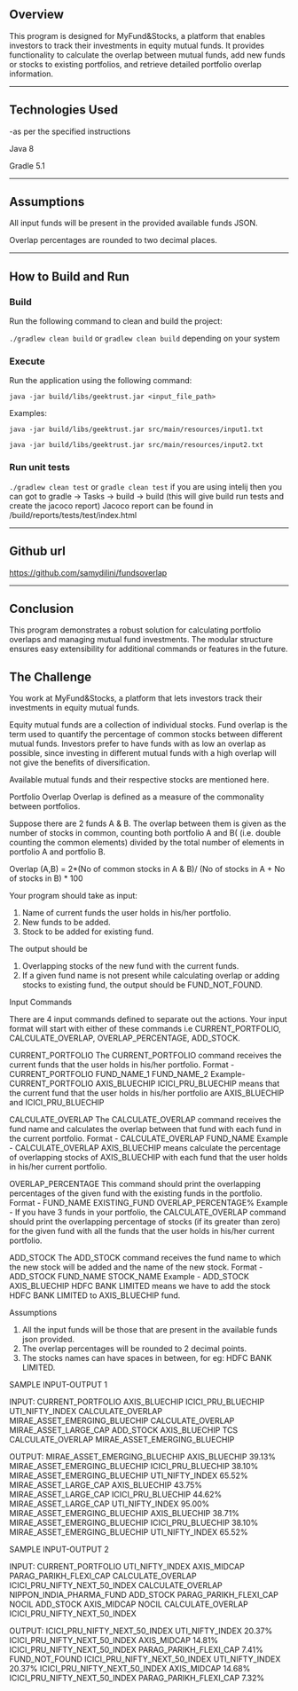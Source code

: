 ## Overview
This program is designed for MyFund&Stocks, a platform that enables investors to track their investments in equity mutual funds. It provides functionality to calculate the overlap between mutual funds, add new funds or stocks to existing portfolios, and retrieve detailed portfolio overlap information.

-----------------------------------------------------
## Technologies Used 
-as per the specified instructions

Java 8

Gradle 5.1

-----------------------------------------------------

## Assumptions

All input funds will be present in the provided available funds JSON.

Overlap percentages are rounded to two decimal places.

-----------------------------------------------------
## How to Build and Run

### Build

Run the following command to clean and build the project:

`./gradlew clean build`
or
`gradlew clean build`
depending on your system

### Execute

Run the application using the following command:

`java -jar build/libs/geektrust.jar <input_file_path>`

Examples:

`java -jar build/libs/geektrust.jar src/main/resources/input1.txt`

`java -jar build/libs/geektrust.jar src/main/resources/input2.txt`

### Run unit tests  

`./gradlew clean test`
or 
`gradle clean test`
if you are using intelij then you can got to gradle -> Tasks -> build -> build (this will give build run tests and create the jacoco report)
Jacoco report can be found in /build/reports/tests/test/index.html

-----------------------------------------------------
## Github url

https://github.com/samydilini/fundsoverlap

-----------------------------------------------------

## Conclusion

This program demonstrates a robust solution for calculating portfolio overlaps and managing mutual fund investments. The modular structure ensures easy extensibility for additional commands or features in the future.

## The Challenge

You work at MyFund&Stocks, a platform that lets investors track their investments in equity mutual funds.

Equity mutual funds are a collection of individual stocks. Fund overlap is the term used to quantify the percentage of common stocks between different mutual funds. Investors prefer to have funds with as low an overlap as possible, since investing in different mutual funds with a high overlap will not give the benefits of diversification.

Available mutual funds and their respective stocks are mentioned here.

Portfolio Overlap
Overlap is defined as a measure of the commonality between portfolios.

Suppose there are 2 funds A & B. The overlap between them is given as the number of stocks in common, counting both portfolio A and B( (i.e. double counting the common elements) divided by the total number of elements in portfolio A and portfolio B.

Overlap (A,B) =
2*(No of common stocks in A & B)/ (No of stocks in A + No of stocks in B) * 100

Your program should take as input:
1. Name of current funds the user holds in his/her portfolio.
2. New funds to be added.
3. Stock to be added for existing fund.

The output should be
1. Overlapping stocks of the new fund with the current funds.
2. If a given fund name is not present while calculating overlap or adding stocks to existing fund, the output should be FUND_NOT_FOUND.


Input Commands

There are 4 input commands defined to separate out the actions. Your input format will start with either of these commands i.e CURRENT_PORTFOLIO, CALCULATE_OVERLAP, OVERLAP_PERCENTAGE, ADD_STOCK.

CURRENT_PORTFOLIO
The CURRENT_PORTFOLIO command receives the current funds that the user holds in his/her portfolio.
Format - CURRENT_PORTFOLIO FUND_NAME_1 FUND_NAME_2
Example- CURRENT_PORTFOLIO AXIS_BLUECHIP ICICI_PRU_BLUECHIP means that the current fund that the user holds in his/her portfolio are AXIS_BLUECHIP and ICICI_PRU_BLUECHIP

CALCULATE_OVERLAP
The CALCULATE_OVERLAP command receives the fund name and calculates the overlap between that fund with each fund in the current portfolio.
Format - CALCULATE_OVERLAP FUND_NAME
Example - CALCULATE_OVERLAP AXIS_BLUECHIP means calculate the percentage of overlapping stocks of AXIS_BLUECHIP with each fund that the user holds in his/her current portfolio.

OVERLAP_PERCENTAGE
This command should print the overlapping percentages of the given fund with the existing funds in the portfolio.
Format - FUND_NAME EXISTING_FUND OVERLAP_PERCENTAGE%
Example - If you have 3 funds in your portfolio, the CALCULATE_OVERLAP command should print the overlapping percentage of stocks (if its greater than zero) for the given fund with all the funds that the user holds in his/her current portfolio.

ADD_STOCK
The ADD_STOCK command receives the fund name to which the new stock will be added and the name of the new stock.
Format - ADD_STOCK FUND_NAME STOCK_NAME
Example - ADD_STOCK AXIS_BLUECHIP HDFC BANK LIMITED means we have to add the stock HDFC BANK LIMITED to AXIS_BLUECHIP fund.


Assumptions
1. All the input funds will be those that are present in the available funds json provided.
2. The overlap percentages will be rounded to 2 decimal points.
3. The stocks names can have spaces in between, for eg: HDFC BANK LIMITED.

SAMPLE INPUT-OUTPUT 1

INPUT:
CURRENT_PORTFOLIO AXIS_BLUECHIP ICICI_PRU_BLUECHIP UTI_NIFTY_INDEX
CALCULATE_OVERLAP MIRAE_ASSET_EMERGING_BLUECHIP
CALCULATE_OVERLAP MIRAE_ASSET_LARGE_CAP
ADD_STOCK AXIS_BLUECHIP TCS
CALCULATE_OVERLAP MIRAE_ASSET_EMERGING_BLUECHIP

OUTPUT:
MIRAE_ASSET_EMERGING_BLUECHIP AXIS_BLUECHIP 39.13%
MIRAE_ASSET_EMERGING_BLUECHIP ICICI_PRU_BLUECHIP 38.10%
MIRAE_ASSET_EMERGING_BLUECHIP UTI_NIFTY_INDEX 65.52%
MIRAE_ASSET_LARGE_CAP AXIS_BLUECHIP 43.75%
MIRAE_ASSET_LARGE_CAP ICICI_PRU_BLUECHIP 44.62%
MIRAE_ASSET_LARGE_CAP UTI_NIFTY_INDEX 95.00%
MIRAE_ASSET_EMERGING_BLUECHIP AXIS_BLUECHIP 38.71%
MIRAE_ASSET_EMERGING_BLUECHIP ICICI_PRU_BLUECHIP 38.10%
MIRAE_ASSET_EMERGING_BLUECHIP UTI_NIFTY_INDEX 65.52%

SAMPLE INPUT-OUTPUT 2

INPUT:
CURRENT_PORTFOLIO UTI_NIFTY_INDEX AXIS_MIDCAP PARAG_PARIKH_FLEXI_CAP
CALCULATE_OVERLAP ICICI_PRU_NIFTY_NEXT_50_INDEX
CALCULATE_OVERLAP NIPPON_INDIA_PHARMA_FUND
ADD_STOCK PARAG_PARIKH_FLEXI_CAP NOCIL
ADD_STOCK AXIS_MIDCAP NOCIL
CALCULATE_OVERLAP ICICI_PRU_NIFTY_NEXT_50_INDEX

OUTPUT:
ICICI_PRU_NIFTY_NEXT_50_INDEX UTI_NIFTY_INDEX 20.37%
ICICI_PRU_NIFTY_NEXT_50_INDEX AXIS_MIDCAP 14.81%
ICICI_PRU_NIFTY_NEXT_50_INDEX PARAG_PARIKH_FLEXI_CAP 7.41%
FUND_NOT_FOUND
ICICI_PRU_NIFTY_NEXT_50_INDEX UTI_NIFTY_INDEX 20.37%
ICICI_PRU_NIFTY_NEXT_50_INDEX AXIS_MIDCAP 14.68%
ICICI_PRU_NIFTY_NEXT_50_INDEX PARAG_PARIKH_FLEXI_CAP 7.32%


